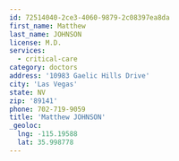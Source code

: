 ```yaml
---
id: 72514040-2ce3-4060-9879-2c08397ea8da
first_name: Matthew
last_name: JOHNSON
license: M.D.
services:
  - critical-care
category: doctors
address: '10983 Gaelic Hills Drive'
city: 'Las Vegas'
state: NV
zip: '89141'
phone: 702-719-9059
title: 'Matthew JOHNSON'
_geoloc:
  lng: -115.19588
  lat: 35.998778
---
```

